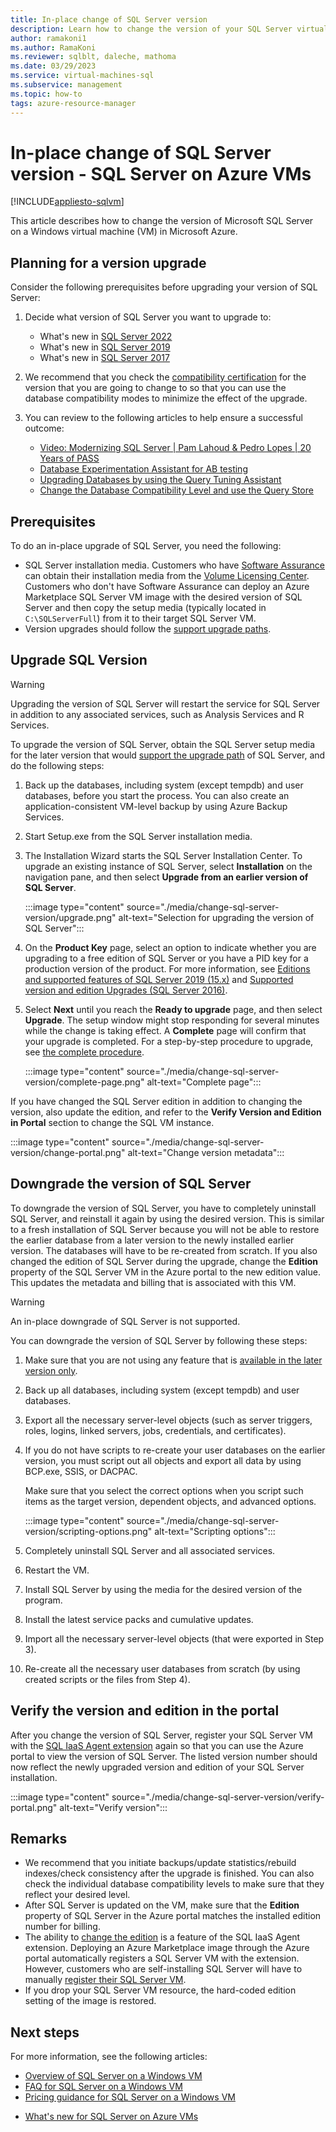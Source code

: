 ```yaml
---
title: In-place change of SQL Server version
description: Learn how to change the version of your SQL Server virtual machine in Azure.
author: ramakoni1
ms.author: RamaKoni
ms.reviewer: sqlblt, daleche, mathoma
ms.date: 03/29/2023
ms.service: virtual-machines-sql
ms.subservice: management
ms.topic: how-to
tags: azure-resource-manager
---
```


# In-place change of SQL Server version - SQL Server on Azure VMs

[!INCLUDE[appliesto-sqlvm](../../includes/appliesto-sqlvm.md)]

This article describes how to change the version of Microsoft SQL Server on a Windows virtual machine (VM) in Microsoft Azure.

## Planning for a version upgrade

Consider the following prerequisites before upgrading your version of SQL Server: 

1. Decide what version of SQL Server you want to upgrade to: 

   - What's new in [SQL Server 2022](/sql/sql-server/what-s-new-in-sql-server-2022)
   - What's new in [SQL Server 2019](/sql/sql-server/what-s-new-in-sql-server-ver15)
   - What's new in [SQL Server 2017](/sql/sql-server/what-s-new-in-sql-server-2017)

1. We recommend that you check the [compatibility certification](/sql/database-engine/install-windows/compatibility-certification) for the version that you are going to change to so that you can use the database compatibility modes to minimize the effect of the upgrade.
1. You can review to the following articles to help ensure a successful outcome:

   - [Video: Modernizing SQL Server | Pam Lahoud & Pedro Lopes | 20 Years of PASS](https://www.youtube.com/watch?v=5RPkuQHcxxs&feature=youtu.be)
   - [Database Experimentation Assistant for AB testing](/sql/dea/database-experimentation-assistant-overview)
   - [Upgrading Databases by using the Query Tuning Assistant](/sql/relational-databases/performance/upgrade-dbcompat-using-qta)
   - [Change the Database Compatibility Level and use the Query Store](/sql/database-engine/install-windows/change-the-database-compatibility-mode-and-use-the-query-store)

## Prerequisites

To do an in-place upgrade of SQL Server, you need the following: 

- SQL Server installation media. Customers who have [Software Assurance](https://www.microsoft.com/licensing/licensing-programs/software-assurance-default) can obtain their installation media from the [Volume Licensing Center](https://www.microsoft.com/Licensing/servicecenter/default.aspx). Customers who don't have Software Assurance can deploy an Azure Marketplace SQL Server VM image with the desired version of SQL Server and then copy the setup media (typically located in `C:\SQLServerFull`) from it to their target SQL Server VM. 
- Version upgrades should follow the [support upgrade paths](/sql/database-engine/install-windows/supported-version-and-edition-upgrades-version-15).


## Upgrade SQL Version

> [!WARNING]
> Upgrading the version of SQL Server will restart the service for SQL Server in addition to any associated services, such as Analysis Services and R Services.

To upgrade the version of SQL Server, obtain the SQL Server setup media for the later version that would [support the upgrade path](/sql/database-engine/install-windows/supported-version-and-edition-upgrades-version-15) of SQL Server, and do the following steps:

1. Back up the databases, including system (except tempdb) and user databases, before you start the process. You can also create an application-consistent VM-level backup by using Azure Backup Services.
1. Start Setup.exe from the SQL Server installation media.
1. The Installation Wizard starts the SQL Server Installation Center. To upgrade an existing instance of SQL Server, select **Installation** on the navigation pane, and then select **Upgrade from an earlier version of SQL Server**.

   :::image type="content" source="./media/change-sql-server-version/upgrade.png" alt-text="Selection for upgrading the version of SQL Server":::

1. On the **Product Key** page, select an option to indicate whether you are upgrading to a free edition of SQL Server or you have a PID key for a production version of the product. For more information, see [Editions and supported features of SQL Server 2019 (15.x)](/sql/sql-server/editions-and-components-of-sql-server-version-15) and [Supported version and edition Upgrades (SQL Server 2016)](/sql/database-engine/install-windows/supported-version-and-edition-upgrades).
1. Select **Next** until you reach the **Ready to upgrade** page, and then select **Upgrade**. The setup window might stop responding for several minutes while the change is taking effect. A **Complete** page will confirm that your upgrade is completed. For a step-by-step procedure to upgrade, see [the complete procedure](/sql/database-engine/install-windows/upgrade-sql-server-using-the-installation-wizard-setup#procedure).

   :::image type="content" source="./media/change-sql-server-version/complete-page.png" alt-text="Complete page":::

If you have changed the SQL Server edition in addition to changing the version, also update the edition, and refer to the **Verify Version and Edition in Portal** section to change the SQL VM instance.

   :::image type="content" source="./media/change-sql-server-version/change-portal.png" alt-text="Change version metadata":::

## Downgrade the version of SQL Server

To downgrade the version of SQL Server, you have to completely uninstall SQL Server, and reinstall it again by using the desired version. This is similar to a fresh installation of SQL Server because you will not be able to restore the earlier database from a later version to the newly installed earlier version. The databases will have to be re-created from scratch. If you also changed the edition of SQL Server during the upgrade, change the **Edition** property of the SQL Server VM in the Azure portal to the new edition value. This updates the metadata and billing that is associated with this VM.

> [!WARNING]
> An in-place downgrade of SQL Server is not supported.

You can downgrade the version of SQL Server by following these steps:

1. Make sure that you are not using any feature that is [available in the later version only](https://social.technet.microsoft.com/wiki/contents/articles/24222.find-enterprise-only-features-in-your-database.aspx).
1. Back up all databases, including system (except tempdb) and user databases.
1. Export all the necessary server-level objects (such as server triggers, roles, logins, linked servers, jobs, credentials, and certificates).
1. If you do not have scripts to re-create your user databases on the earlier version, you must script out all objects and export all data by using BCP.exe, SSIS, or DACPAC.

   Make sure that you select the correct options when you script such items as the target version, dependent objects, and advanced options.

   :::image type="content" source="./media/change-sql-server-version/scripting-options.png" alt-text="Scripting options":::

1. Completely uninstall SQL Server and all associated services.
1. Restart the VM.
1. Install SQL Server by using the media for the desired version of the program.
1. Install the latest service packs and cumulative updates.
1. Import all the necessary server-level objects (that were exported in Step 3).
1. Re-create all the necessary user databases from scratch (by using created scripts or the files from Step 4).


## Verify the version and edition in the portal

After you change the version of SQL Server, register your SQL Server VM with the [SQL IaaS Agent extension](sql-agent-extension-manually-register-single-vm.md) again so that you can use the Azure portal to view the version of SQL Server. The listed version number should now reflect the newly upgraded version and edition of your SQL Server installation.

:::image type="content" source="./media/change-sql-server-version/verify-portal.png" alt-text="Verify version":::


## Remarks

- We recommend that you initiate backups/update statistics/rebuild indexes/check consistency after the upgrade is finished. You can also check the individual database compatibility levels to make sure that they reflect your desired level.
- After SQL Server is updated on the VM, make sure that the **Edition** property of SQL Server in the Azure portal matches the installed edition number for billing.
- The ability to [change the edition](change-sql-server-edition.md#change-edition-in-portal) is a feature of the SQL IaaS Agent extension. Deploying an Azure Marketplace image through the Azure portal automatically registers a SQL Server VM with the extension. However, customers who are self-installing SQL Server will have to manually [register their SQL Server VM](sql-agent-extension-manually-register-single-vm.md).
- If you drop your SQL Server VM resource, the hard-coded edition setting of the image is restored.

## Next steps

For more information, see the following articles:

- [Overview of SQL Server on a Windows VM](sql-server-on-azure-vm-iaas-what-is-overview.md)
- [FAQ for SQL Server on a Windows VM](frequently-asked-questions-faq.yml)
- [Pricing guidance for SQL Server on a Windows VM](pricing-guidance.md)
* [What's new for SQL Server on Azure VMs](doc-changes-updates-release-notes-whats-new.md)
